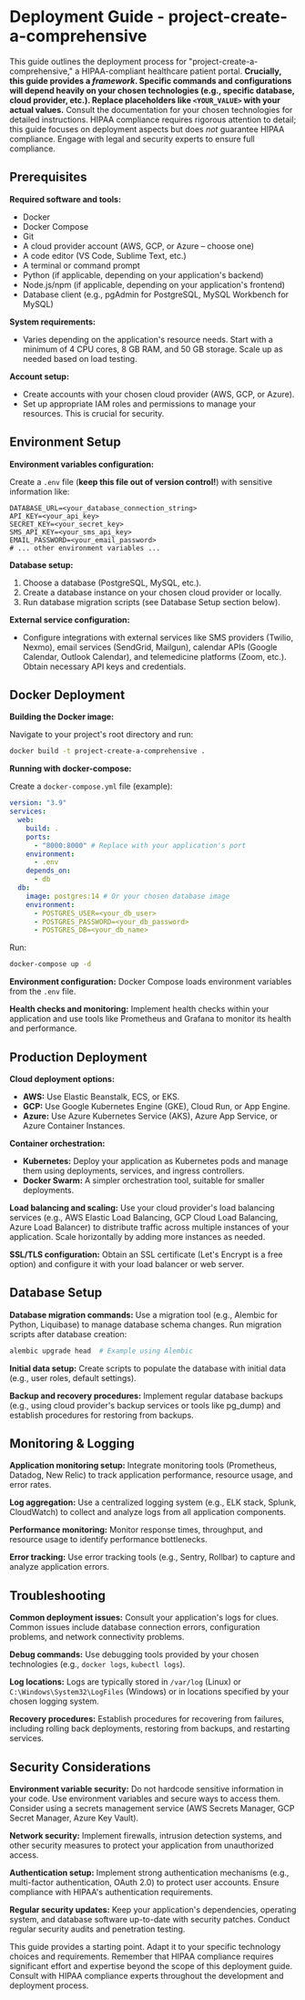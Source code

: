 # Deployment Guide - project-create-a-comprehensive

This guide outlines the deployment process for "project-create-a-comprehensive," a HIPAA-compliant healthcare patient portal.  **Crucially,  this guide provides a *framework*.  Specific commands and configurations will depend heavily on your chosen technologies (e.g., specific database, cloud provider, etc.).  Replace placeholders like `<YOUR_VALUE>` with your actual values.**  Consult the documentation for your chosen technologies for detailed instructions.  HIPAA compliance requires rigorous attention to detail; this guide focuses on deployment aspects but does *not* guarantee HIPAA compliance.  Engage with legal and security experts to ensure full compliance.


## Prerequisites

**Required software and tools:**

* Docker
* Docker Compose
* Git
* A cloud provider account (AWS, GCP, or Azure – choose one)
* A code editor (VS Code, Sublime Text, etc.)
* A terminal or command prompt
* Python (if applicable, depending on your application's backend)
* Node.js/npm (if applicable, depending on your application's frontend)
* Database client (e.g., pgAdmin for PostgreSQL, MySQL Workbench for MySQL)

**System requirements:**

* Varies depending on the application's resource needs.  Start with a minimum of 4 CPU cores, 8 GB RAM, and 50 GB storage.  Scale up as needed based on load testing.

**Account setup:**

* Create accounts with your chosen cloud provider (AWS, GCP, or Azure).
* Set up appropriate IAM roles and permissions to manage your resources.  This is crucial for security.


## Environment Setup

**Environment variables configuration:**

Create a `.env` file (**keep this file out of version control!**) with sensitive information like:

```
DATABASE_URL=<your_database_connection_string>
API_KEY=<your_api_key>
SECRET_KEY=<your_secret_key>
SMS_API_KEY=<your_sms_api_key>
EMAIL_PASSWORD=<your_email_password>  
# ... other environment variables ...
```

**Database setup:**

1.  Choose a database (PostgreSQL, MySQL, etc.).
2.  Create a database instance on your chosen cloud provider or locally.
3.  Run database migration scripts (see Database Setup section below).


**External service configuration:**

* Configure integrations with external services like SMS providers (Twilio, Nexmo), email services (SendGrid, Mailgun), calendar APIs (Google Calendar, Outlook Calendar), and telemedicine platforms (Zoom, etc.).  Obtain necessary API keys and credentials.


## Docker Deployment

**Building the Docker image:**

Navigate to your project's root directory and run:

```bash
docker build -t project-create-a-comprehensive .
```

**Running with docker-compose:**

Create a `docker-compose.yml` file (example):

```yaml
version: "3.9"
services:
  web:
    build: .
    ports:
      - "8000:8000" # Replace with your application's port
    environment:
      - .env
    depends_on:
      - db
  db:
    image: postgres:14 # Or your chosen database image
    environment:
      - POSTGRES_USER=<your_db_user>
      - POSTGRES_PASSWORD=<your_db_password>
      - POSTGRES_DB=<your_db_name>
```

Run:

```bash
docker-compose up -d
```

**Environment configuration:**  Docker Compose loads environment variables from the `.env` file.

**Health checks and monitoring:**  Implement health checks within your application and use tools like Prometheus and Grafana to monitor its health and performance.


## Production Deployment

**Cloud deployment options:**

* **AWS:** Use Elastic Beanstalk, ECS, or EKS.
* **GCP:** Use Google Kubernetes Engine (GKE), Cloud Run, or App Engine.
* **Azure:** Use Azure Kubernetes Service (AKS), Azure App Service, or Azure Container Instances.

**Container orchestration:**

* **Kubernetes:** Deploy your application as Kubernetes pods and manage them using deployments, services, and ingress controllers.
* **Docker Swarm:**  A simpler orchestration tool, suitable for smaller deployments.

**Load balancing and scaling:**  Use your cloud provider's load balancing services (e.g., AWS Elastic Load Balancing, GCP Cloud Load Balancing, Azure Load Balancer) to distribute traffic across multiple instances of your application.  Scale horizontally by adding more instances as needed.

**SSL/TLS configuration:** Obtain an SSL certificate (Let's Encrypt is a free option) and configure it with your load balancer or web server.


## Database Setup

**Database migration commands:**  Use a migration tool (e.g., Alembic for Python, Liquibase) to manage database schema changes.  Run migration scripts after database creation:

```bash
alembic upgrade head  # Example using Alembic
```

**Initial data setup:**  Create scripts to populate the database with initial data (e.g., user roles, default settings).

**Backup and recovery procedures:**  Implement regular database backups (e.g., using cloud provider's backup services or tools like pg_dump) and establish procedures for restoring from backups.


## Monitoring & Logging

**Application monitoring setup:** Integrate monitoring tools (Prometheus, Datadog, New Relic) to track application performance, resource usage, and error rates.

**Log aggregation:** Use a centralized logging system (e.g., ELK stack, Splunk, CloudWatch) to collect and analyze logs from all application components.

**Performance monitoring:** Monitor response times, throughput, and resource usage to identify performance bottlenecks.

**Error tracking:** Use error tracking tools (e.g., Sentry, Rollbar) to capture and analyze application errors.


## Troubleshooting

**Common deployment issues:**  Consult your application's logs for clues.  Common issues include database connection errors, configuration problems, and network connectivity problems.

**Debug commands:**  Use debugging tools provided by your chosen technologies (e.g., `docker logs`, `kubectl logs`).

**Log locations:**  Logs are typically stored in `/var/log` (Linux) or `C:\Windows\System32\LogFiles` (Windows) or in locations specified by your chosen logging system.

**Recovery procedures:**  Establish procedures for recovering from failures, including rolling back deployments, restoring from backups, and restarting services.


## Security Considerations

**Environment variable security:**  Do not hardcode sensitive information in your code. Use environment variables and secure ways to access them.  Consider using a secrets management service (AWS Secrets Manager, GCP Secret Manager, Azure Key Vault).

**Network security:**  Implement firewalls, intrusion detection systems, and other security measures to protect your application from unauthorized access.

**Authentication setup:** Implement strong authentication mechanisms (e.g., multi-factor authentication, OAuth 2.0) to protect user accounts.  Ensure compliance with HIPAA's authentication requirements.

**Regular security updates:**  Keep your application's dependencies, operating system, and database software up-to-date with security patches.  Conduct regular security audits and penetration testing.


This guide provides a starting point.  Adapt it to your specific technology choices and requirements. Remember that HIPAA compliance requires significant effort and expertise beyond the scope of this deployment guide. Consult with HIPAA compliance experts throughout the development and deployment process.
